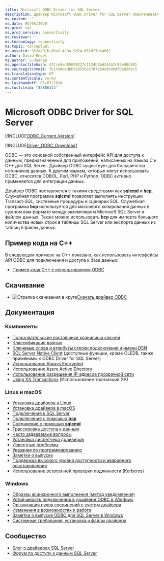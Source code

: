 ```yaml
---
title: Microsoft ODBC Driver for SQL Server
description: Драйвер Microsoft ODBC Driver for SQL Server обеспечивает подключение к SQL Server и Базе данных SQL Azure через стандартные API ODBC.
ms.custom: ''
ms.date: 05/06/2020
ms.prod: sql
ms.prod_service: connectivity
ms.reviewer: ''
ms.technology: connectivity
ms.topic: conceptual
ms.assetid: 9f2ae91b-06af-4c9a-9d24-062df7bc4662
author: David-Engel
ms.author: v-daenge
ms.openlocfilehash: 42fce5ed05099227cf134b7bd244b7c93e98d501
ms.sourcegitcommit: fb1430aedbb91b55b92f07934e9b9bdfbbd2b0c5
ms.translationtype: HT
ms.contentlocale: ru-RU
ms.lasthandoff: 05/07/2020
ms.locfileid: "82886342"
---
```

# <a name="microsoft-odbc-driver-for-sql-server"></a>Microsoft ODBC Driver for SQL Server

[!INCLUDE[ODBC_Current_Version](../../includes/odbc-latest-release.md)]

[!INCLUDE[Driver_ODBC_Download](../../includes/driver_odbc_download.md)]

ODBC — это основной собственный интерфейс API для доступа к данным, предназначенный для приложений, написанных на языках C и C++ для SQL Server. Драйвер ODBC существует для большинства источников данных. К другим языкам, которые могут использовать ODBC, относятся COBOL, Perl, PHP и Python. ODBC активно применяется для интеграции данных.

Драйвер ODBC поставляется с такими средствами как [**sqlcmd**](../../tools/sqlcmd-utility.md) и [**bcp**](../../tools/bcp-utility.md). Служебная программа **sqlcmd** позволяет выполнять инструкции Transact-SQL, системные процедуры и сценарии SQL. Служебная программа **bcp** используется для массового копирования данных в нужном вам формате между экземпляром Microsoft SQL Server и файлом данных. Также можно использовать **bcp** для импорта большого количества новых строк в таблицы SQL Server или экспорта данных из таблиц в файлы данных.  

## <a name="code-example-in-c"></a>Пример кода на C++

В следующем примере на C++ показано, как использовать интерфейсы API ODBC для подключения и доступа к базе данных:

- [Пример кода C++ с использованием ODBC](../../odbc/reference/sample-odbc-program.md)

## <a name="download"></a>Скачивание

- ![Стрелка скачивания в круге](../../ssms/media/download-icon.png)[Скачать драйвер ODBC](download-odbc-driver-for-sql-server.md)

## <a name="documentation"></a>Документация

### <a name="features"></a>Компоненты

- [Пользовательские поставщики хранилища ключей](../../connect/odbc/custom-keystore-providers.md)
- [Классификация данных](../../connect/odbc/data-classification.md)
- [Ключевые слова и атрибуты строки подключения и имени DSN](dsn-connection-string-attribute.md)
- [SQL Server Native Client](../../relational-databases/native-client/features/sql-server-native-client-features.md) (доступные функции, кроме OLEDB, также применимы к ODBC Driver for SQL Server)
- [Использование Always Encrypted](../../connect/odbc/using-always-encrypted-with-the-odbc-driver.md)
- [Использование Azure Active Directory](../../connect/odbc/using-azure-active-directory.md)
- [Использование разрешения IP-адресов прозрачной сети](../../connect/odbc/using-transparent-network-ip-resolution.md)
- [Using XA Transactions](../../connect/odbc/use-xa-with-dtc.md) (Использование транзакций XA)

### <a name="linux-and-macos"></a>Linux и macOS

- [Установка драйвера в Linux](../../connect/odbc/linux-mac/installing-the-microsoft-odbc-driver-for-sql-server.md)
- [Установка драйвера в macOS](../../connect/odbc/linux-mac/install-microsoft-odbc-driver-sql-server-macos.md)
- [Подключение к SQL Server](../../connect/odbc/linux-mac/connection-string-keywords-and-data-source-names-dsns.md)
- [Подключение с помощью **bcp**](../../connect/odbc/linux-mac/connecting-with-bcp.md)
- [Соединение с помощью **sqlcmd**](../../connect/odbc/linux-mac/connecting-with-sqlcmd.md)
- [Трассировка доступа к данным](../../connect/odbc/linux-mac/data-access-tracing-with-the-odbc-driver-on-linux.md)
- [Часто задаваемые вопросы](../../connect/odbc/linux-mac/frequently-asked-questions-faq-for-odbc-linux.md)
- [Установка диспетчера драйверов](../../connect/odbc/linux-mac/installing-the-driver-manager.md)
- [Известные проблемы](../../connect/odbc/linux-mac/known-issues-in-this-version-of-the-driver.md)
- [Указания по программированию](../../connect/odbc/linux-mac/programming-guidelines.md)
- [Заметки о выпуске](../../connect/odbc/linux-mac/release-notes-odbc-sql-server-linux-mac.md)
- [Поддержка высокого уровня доступности и аварийного восстановления](../../connect/odbc/linux-mac/odbc-driver-on-linux-support-for-high-availability-disaster-recovery.md)
- [Использование встроенной проверки подлинности (Kerberos)](../../connect/odbc/linux-mac/using-integrated-authentication.md)

### <a name="windows"></a>Windows

- [Образец асинхронного выполнения (метод уведомления)](../../connect/odbc/windows/asynchronous-execution-notification-method-sample.md)
- [Устойчивость подключения в драйвере ODBC в Windows](../../connect/odbc/windows/connection-resiliency-in-the-windows-odbc-driver.md)
- [Организация пулов соединений с учетом драйвера](../../connect/odbc/windows/driver-aware-connection-pooling-in-the-odbc-driver-for-sql-server.md)
- [Изменения в возможностях и работе](../../connect/odbc/windows/features-of-the-microsoft-odbc-driver-for-sql-server-on-windows.md)
- [Заметки о выпуске ODBC для SQL Server в Windows](windows/release-notes-odbc-sql-server-windows.md)
- [Системные требования, установка и файлы драйвера](../../connect/odbc/windows/system-requirements-installation-and-driver-files.md)

## <a name="community"></a>Сообщество

- [Блог о драйверах SQL Server](https://techcommunity.microsoft.com/t5/SQL-Server/bg-p/SQLServer/label-name/SQLServerDrivers)  
- [Форум по доступу к данным SQL Server](https://social.technet.microsoft.com/Forums/en/sqldataaccess/threads)  
